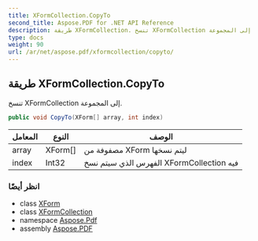 ```yaml
---
title: XFormCollection.CopyTo
second_title: Aspose.PDF for .NET API Reference
description: طريقة XFormCollection. تنسخ XFormCollection إلى المجموعة
type: docs
weight: 90
url: /ar/net/aspose.pdf/xformcollection/copyto/
---
```

## طريقة XFormCollection.CopyTo

تنسخ XFormCollection إلى المجموعة.

```csharp
public void CopyTo(XForm[] array, int index)
```

| المعامل | النوع | الوصف |
| --- | --- | --- |
| array | XForm[] | مصفوفة من XForm ليتم نسخها |
| index | Int32 | الفهرس الذي سيتم نسخ XFormCollection فيه |

### انظر أيضًا

* class [XForm](../../xform/)
* class [XFormCollection](../)
* namespace [Aspose.Pdf](../../../aspose.pdf/)
* assembly [Aspose.PDF](../../../)
